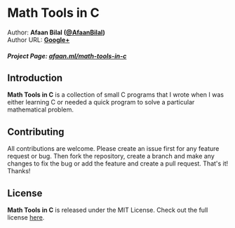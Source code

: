 Math Tools in C
==============

Author: **Afaan Bilal ([@AfaanBilal](https://github.com/AfaanBilal))**   
Author URL: **[Google+](https://google.com/+AfaanBilal)**

##### Project Page: [afaan.ml/math-tools-in-c](https://afaan.ml/math-tools-in-c)

## Introduction
**Math Tools in C** is a collection of small C programs that I wrote when I was either learning C or needed a quick program
to solve a particular mathematical problem.

## Contributing
All contributions are welcome. Please create an issue first for any feature request
or bug. Then fork the repository, create a branch and make any changes to fix the bug 
or add the feature and create a pull request. That's it!
Thanks!

## License
**Math Tools in C** is released under the MIT License.
Check out the full license [here](LICENSE).
